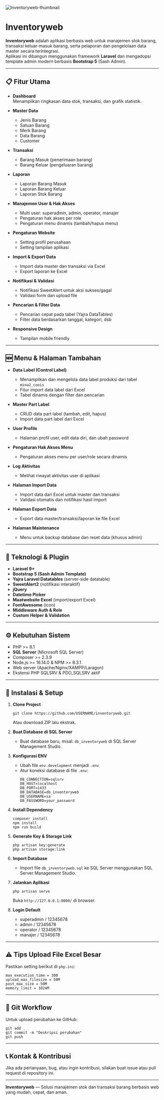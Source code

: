 ![Inventoryweb-thumbnail](https://user-images.githubusercontent.com/47371845/205918923-dcc3b42f-4d67-46af-9bd1-d6b577b868cb.jpg)

# Inventoryweb

**Inventoryweb** adalah aplikasi berbasis web untuk manajemen stok barang, transaksi keluar-masuk barang, serta pelaporan dan pengelolaan data master secara terintegrasi.  
Aplikasi ini dibangun menggunakan framework **Laravel** dan mengadopsi template admin modern berbasis **Bootstrap 5** (Sash Admin).

---

## 📋 Fitur Utama

- **Dashboard**  
  Menampilkan ringkasan data stok, transaksi, dan grafik statistik.

- **Master Data**
  - Jenis Barang
  - Satuan Barang
  - Merk Barang
  - Data Barang
  - Customer

- **Transaksi**
  - Barang Masuk (penerimaan barang)
  - Barang Keluar (pengeluaran barang)

- **Laporan**
  - Laporan Barang Masuk
  - Laporan Barang Keluar
  - Laporan Stok Barang

- **Manajemen User & Hak Akses**
  - Multi user: superadmin, admin, operator, manajer
  - Pengaturan hak akses per role
  - Pengaturan menu dinamis (tambah/hapus menu)

- **Pengaturan Website**
  - Setting profil perusahaan
  - Setting tampilan aplikasi

- **Import & Export Data**
  - Import data master dan transaksi via Excel
  - Export laporan ke Excel

- **Notifikasi & Validasi**
  - Notifikasi SweetAlert untuk aksi sukses/gagal
  - Validasi form dan upload file

- **Pencarian & Filter Data**
  - Pencarian cepat pada tabel (Yajra DataTables)
  - Filter data berdasarkan tanggal, kategori, dsb

- **Responsive Design**
  - Tampilan mobile friendly

---

## 🆕 Menu & Halaman Tambahan

- **Data Label (Control Label)**
  - Menampilkan dan mengelola data label produksi dari tabel `mina2_coois`
  - Fitur import data label dari Excel
  - Tabel dinamis dengan filter dan pencarian

- **Master Part Label**
  - CRUD data part label (tambah, edit, hapus)
  - Import data part label dari Excel

- **User Profile**
  - Halaman profil user, edit data diri, dan ubah password

- **Pengaturan Hak Akses Menu**
  - Pengaturan akses menu per user/role secara dinamis

- **Log Aktivitas**
  - Melihat riwayat aktivitas user di aplikasi

- **Halaman Import Data**
  - Import data dari Excel untuk master dan transaksi
  - Validasi otomatis dan notifikasi hasil import

- **Halaman Export Data**
  - Export data master/transaksi/laporan ke file Excel

- **Halaman Maintenance**
  - Menu untuk backup database dan reset data (khusus admin)

---

## 🔌 Teknologi & Plugin

- **Laravel 9+**
- **Bootstrap 5 (Sash Admin Template)**
- **Yajra Laravel Datatables** (server-side datatable)
- **SweetAlert2** (notifikasi interaktif)
- **jQuery**
- **Datetime Picker**
- **Maatwebsite Excel** (import/export Excel)
- **FontAwesome** (icon)
- **Middleware Auth & Role**
- **Custom Helper & Validation**

---

## ⚙️ Kebutuhan Sistem

- PHP >= 8.1
- **SQL Server** (Microsoft SQL Server)
- Composer >= 2.3.9
- Node.js >= 16.14.0 & NPM >= 8.3.1
- Web server (Apache/Nginx/XAMPP/Laragon)
- Ekstensi PHP SQLSRV & PDO_SQLSRV aktif

---

## 🚀 Instalasi & Setup

1. **Clone Project**
    ```
    git clone https://github.com/USERNAME/inventoryweb.git
    ```
    Atau download ZIP lalu ekstrak.

2. **Buat Database di SQL Server**
    - Buat database baru, misal: `db_inventoryweb` di SQL Server Management Studio.

3. **Konfigurasi ENV**
    - Ubah file `env.development` menjadi `.env`
    - Atur koneksi database di file `.env`:
      ```
      DB_CONNECTION=sqlsrv
      DB_HOST=localhost
      DB_PORT=1433
      DB_DATABASE=db_inventoryweb
      DB_USERNAME=sa
      DB_PASSWORD=your_password
      ```

4. **Install Dependency**
    ```
    composer install
    npm install
    npm run build
    ```

5. **Generate Key & Storage Link**
    ```
    php artisan key:generate
    php artisan storage:link
    ```

6. **Import Database**
    - Import file `db_inventoryweb.sql` ke SQL Server menggunakan SQL Server Management Studio.

7. **Jalankan Aplikasi**
    ```
    php artisan serve
    ```
    Buka `http://127.0.0.1:8000/` di browser.

8. **Login Default**
    - superadmin / 12345678
    - admin / 12345678
    - operator / 12345678
    - manajer / 12345678

---

## ⚠️ Tips Upload File Excel Besar

Pastikan setting berikut di `php.ini`:
```
max_execution_time = 300
upload_max_filesize = 50M
post_max_size = 50M
memory_limit = 1024M
```

---

## 📝 Git Workflow

Untuk upload perubahan ke GitHub:
```
git add .
git commit -m "Deskripsi perubahan"
git push
```

---

## 📞 Kontak & Kontribusi

Jika ada pertanyaan, bug, atau ingin kontribusi, silakan buat issue atau pull request di repository ini.

---

**Inventoryweb** — Solusi manajemen stok dan transaksi barang berbasis web yang mudah, cepat, dan aman.
